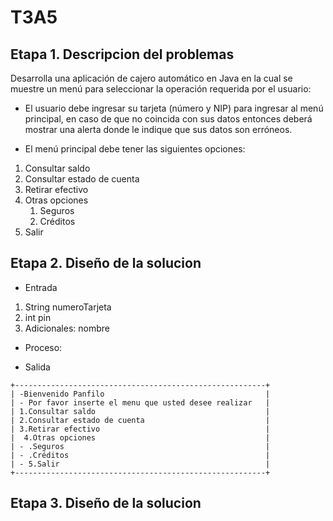 # T3A5

## Etapa 1. Descripcion del problemas

Desarrolla una aplicación de cajero automático en Java en la cual se muestre un menú para seleccionar la operación requerida por el usuario:

- El usuario debe ingresar su tarjeta (número y NIP) para ingresar al menú principal, en caso de que no coincida con sus datos entonces deberá mostrar una alerta donde le indique que sus datos son erróneos.

- El menú principal debe tener las siguientes opciones:

1. Consultar saldo
2. Consultar estado de cuenta
3. Retirar efectivo
4. Otras opciones
   1. Seguros
   2. Créditos
5. Salir


## Etapa 2. Diseño de la solucion

- Entrada
 1. String numeroTarjeta
 2. int pin
 3. Adicionales: nombre
  
- Proceso:

- Salida
~~~
+--------------------------------------------------------+
| -Bienvenido Panfilo                                    |
| - Por favor inserte el menu que usted desee realizar   |
| 1.Consultar saldo                                      |
| 2.Consultar estado de cuenta                           |
| 3.Retirar efectivo                                     |
|  4.Otras opciones                                      |
| - .Seguros                                             |
| - .Créditos                                            |
| - 5.Salir                                              |
+--------------------------------------------------------+
~~~


## Etapa 3. Diseño de la solucion


